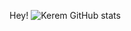Hey!
![Kerem GitHub stats](https://github-readme-stats.vercel.app/api?username=incredibleSun148&show_icons=true&theme=radical)
